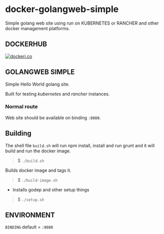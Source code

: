 # docker-golangweb-simple

Simple golang web site using run on KUBERNETES or RANCHER and other docker management platforms.

## DOCKERHUB

[![dockeri.co](http://dockeri.co/image/dmportella/golangweb-simple)](https://hub.docker.com/r/dmportella/golangweb-simple/)

## GOLANGWEB SIMPLE

Simple Hello World golang site.

Built for testing *kubernetes* and *rancher* instances.

### Normal route

Web site should be available on binding `:8080`.

## Building

The shell file `build.sh` will run npm install, install and run grunt and it will build and run the docker image.

> $ `./build.sh`

Builds docker image and tags it.

> $ `./build-image.sh`

* Installs godep and other setup things

> $ `./setup.sh`

## ENVIRONMENT

`BINDING` default = `:8080`